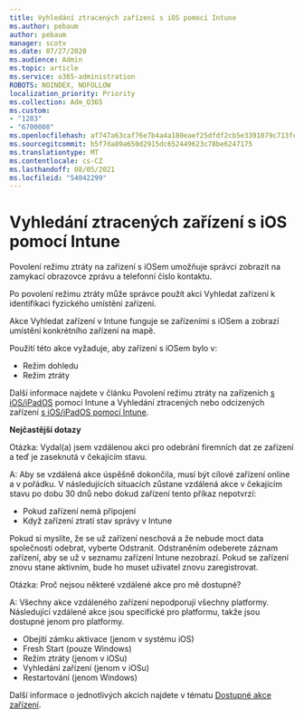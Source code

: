 ```yaml
---
title: Vyhledání ztracených zařízení s iOS pomocí Intune
ms.author: pebaum
author: pebaum
manager: scotv
ms.date: 07/27/2020
ms.audience: Admin
ms.topic: article
ms.service: o365-administration
ROBOTS: NOINDEX, NOFOLLOW
localization_priority: Priority
ms.collection: Adm_O365
ms.custom:
- "1283"
- "6700008"
ms.openlocfilehash: af747a63caf76e7b4a4a180eaef25dfdf2cb5e3391079c713fe0e413198efb15
ms.sourcegitcommit: b5f7da89a650d2915dc652449623c78be6247175
ms.translationtype: MT
ms.contentlocale: cs-CZ
ms.lasthandoff: 08/05/2021
ms.locfileid: "54042299"
---
```

# <a name="locating-lost-ios-devices-with-intune"></a>Vyhledání ztracených zařízení s iOS pomocí Intune

Povolení režimu ztráty na zařízení s iOSem umožňuje správci zobrazit na zamykací obrazovce zprávu a telefonní číslo kontaktu.

Po povolení režimu ztráty může správce použít akci Vyhledat zařízení k identifikaci fyzického umístění zařízení.

Akce Vyhledat zařízení v Intune funguje se zařízeními s iOSem a zobrazí umístění konkrétního zařízení na mapě.

Použití této akce vyžaduje, aby zařízení s iOSem bylo v:

- Režim dohledu
- Režim ztráty

Další informace najdete v článku Povolení režimu ztráty na zařízeních [s iOS/iPadOS](https://docs.microsoft.com/intune/device-lost-mode) pomocí Intune a Vyhledání ztracených nebo odcizených zařízení [s iOS/iPadOS pomocí Intune](https://docs.microsoft.com/intune/device-locate).

**Nejčastější dotazy**

Otázka: Vydal(a) jsem vzdálenou akci pro odebrání firemních dat ze zařízení a teď je zaseknutá v čekajícím stavu.

A: Aby se vzdálená akce úspěšně dokončila, musí být cílové zařízení online a v pořádku. V následujících situacích zůstane vzdálená akce v čekajícím stavu po dobu 30 dnů nebo dokud zařízení tento příkaz nepotvrzí:

- Pokud zařízení nemá připojení
- Když zařízení ztratí stav správy v Intune

Pokud si myslíte, že se už zařízení neschová a že nebude moct data společnosti odebrat, vyberte Odstranit. Odstraněním odeberete záznam zařízení, aby se už v seznamu zařízení Intune nezobrazí. Pokud se zařízení znovu stane aktivním, bude ho muset uživatel znovu zaregistrovat.

Otázka: Proč nejsou některé vzdálené akce pro mě dostupné?

A: Všechny akce vzdáleného zařízení nepodporují všechny platformy. Následující vzdálené akce jsou specifické pro platformu, takže jsou dostupné jenom pro platformy.

- Obejití zámku aktivace (jenom v systému iOS)
- Fresh Start (pouze Windows)
- Režim ztráty (jenom v iOSu)
- Vyhledání zařízení (jenom v iOSu)
- Restartování (jenom Windows)

Další informace o jednotlivých akcích najdete v tématu [Dostupné akce zařízení](https://docs.microsoft.com/intune/device-management#available-device-actions).